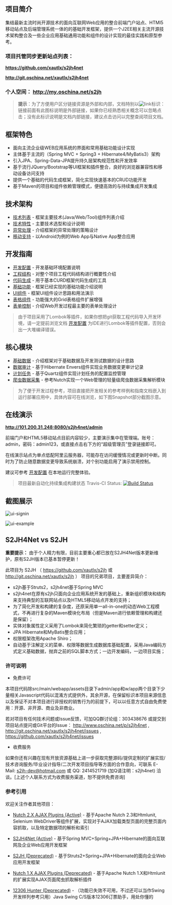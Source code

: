 ## 项目简介

集结最新主流时尚开源技术的面向互联网Web应用的整合前端门户站点、HTMl5移动站点及后端管理系统一体的的基础开发框架，提供一个J2EE相关主流开源技术架构整合及一些企业应用基础通用功能和组件的设计实现的最佳实践和原型参考。

### 项目托管同步更新站点列表：

**https://github.com/xautlx/s2jh4net**

**http://git.oschina.net/xautlx/s2jh4net**

### 个人空间： http://my.oschina.net/s2jh

> **提示**：为了方便用户区分链接资源是外部和内部，文档特别以![link](http://git.oschina.net/xautlx/s2jh4net/raw/master/src/main/webapp/docs/markdown/images/link.gif)标识：链接前面有此图标说明是外部链接，如果你已经熟悉相关概念可以忽略点击；没有此标识说明是文档内部链接，建议点击访问以完整查阅项目文档。

## 框架特色

* 面向主流企业级WEB应用系统的界面和常用基础功能设计实现
* 主体基于主流的（Spring MVC + Spring3 + Hibernate4/MyBatis3）架构
* 引入JPA、Spring-Data-JPA提升持久层架构规范性和开发效率
* 基于流行JQuery/Bootstrap等UI框架和插件整合，良好的浏览器兼容性和移动设备访问支持
* 提供一个基础的代码生成框架，简化实现快速基本的CRUD功能开发
* 基于Maven的项目和组件依赖管理模式，便捷高效的与持续集成开发集成

## 技术架构

* [技术列表](https://github.com/xautlx/s2jh4net/blob/master/src/main/webapp/docs/markdown/技术列表.md) - 框架主要技术(Java/Web/Tool)组件列表介绍
* [技术特性](https://github.com/xautlx/s2jh4net/blob/master/src/main/webapp/docs/markdown/技术特性.md) - 主要技术选型和设计说明
* [异常处理](https://github.com/xautlx/s2jh4net/blob/master/src/main/webapp/docs/markdown/异常处理.md) - 介绍框架的异常处理的策略设计
* [移动支持](https://github.com/xautlx/s2jh4net/blob/master/src/main/webapp/docs/markdown/移动支持.md) - 以Android为例的Web App与Native App整合应用

## 开发指南

* [开发配置](https://github.com/xautlx/s2jh4net/blob/master/src/main/webapp/docs/markdown/开发配置.md) - 开发基础环境配置说明
* [工程结构](https://github.com/xautlx/s2jh4net/blob/master/src/main/webapp/docs/markdown/工程结构.md) - 对整个项目工程代码结构进行概要性介绍
* [代码生成](https://github.com/xautlx/s2jh4net/blob/master/src/main/webapp/docs/markdown/代码生成.md) - 用于基本CURD框架代码生成的工具
* [基础功能](https://github.com/xautlx/s2jh4net/blob/master/src/main/webapp/docs/markdown/基础功能.md) - 框架已经实现的基础功能介绍说明
* [UI组件](https://github.com/xautlx/s2jh4net/blob/master/src/main/webapp/docs/markdown/UI组件.md)    - 框架UI组件设计思路和用法演示
* [表格组件](https://github.com/xautlx/s2jh4net/blob/master/src/main/webapp/docs/markdown/表格组件.md) - 功能强大的Grid表格组件扩展增强
* [表单控制](https://github.com/xautlx/s2jh4net/blob/master/src/main/webapp/docs/markdown/表单控制.md) - 介绍Web开发过程最主要的表单处理设计

> 由于项目采用了Lombok等插件，如果你想把git获取工程代码导入开发环境，请一定提前浏览文档 [开发配置](https://github.com/xautlx/s2jh4net/blob/master/src/main/webapp/docs/markdown/开发配置.md) 为IDE进行Lombok等插件配置，否则会出一大堆编译错误。

## 核心模块

* [基础数据](https://github.com/xautlx/s2jh4net/blob/master/src/main/webapp/docs/markdown/基础数据.md) - 介绍框架对于基础数据及开发测试数据的设计思路
* [数据审计](https://github.com/xautlx/s2jh4net/blob/master/src/main/webapp/docs/markdown/数据审计.md) - 基于Hibernate Envers组件实现业务数据变更审计记录
* [计划任务](https://github.com/xautlx/s2jh4net/blob/master/src/main/webapp/docs/markdown/计划任务.md) - 基于Quartz组件实现计划任务的配置监控管理
* [爬虫数据采集](https://github.com/xautlx/s2jh4net/blob/master/src/main/webapp/docs/markdown/爬虫数据采集.md) - 参考Nutch实现一个Web管理的轻量级爬虫数据采集解析模块

> 为了便于开发过程参考，项目直接把开发相关的参考样例和指南文档嵌入到运行部署应用中，具体内容可在线浏览，如下图Snapshot部分截图示意。

## 在线演示

**http://101.200.31.248:8080/s2jh4net/admin**

前端门户和HTML5移动站点目前内容较少，主要演示集中在管理端。账号：admin，密码：admin123，或直接点击右下方的“超级管理员”登录链接即可。

在线演示站点为单点低配阿里云服务器，可能存在访问缓慢情况或更新时中断。同时为了防止随意数据变更导致系统崩溃，对个别功能启用了演示禁用控制。

建议可参考 [开发配置](https://github.com/xautlx/s2jh4net/blob/master/src/main/webapp/docs/markdown/%E5%BC%80%E5%8F%91%E9%85%8D%E7%BD%AE.md) 在本地运行完整体验。

> 项目最新自动化持续集成构建状态 Travis-CI Status: [![Build Status](https://travis-ci.org/xautlx/s2jh4net.svg?branch=master)](https://travis-ci.org/xautlx/s2jh4net)

## 截图展示

![ui-signin](http://git.oschina.net/xautlx/s2jh4net/raw/master/src/main/webapp/docs/markdown/images/img-0065.jpg)

![ui-example](http://git.oschina.net/xautlx/s2jh4net/raw/master/src/main/webapp/docs/markdown/images/ui-example.jpg)

## S2JH4Net vs S2JH

**重要提示：** 由于个人精力有限，目前主要重心都已放在S2JH4Net版本更新维护，原有S2JH版本已基本暂停更新！

此项目为 S2JH （ https://github.com/xautlx/s2jh 或 http://git.oschina.net/xautlx/s2jh ） 项目的兄弟项目，主要差异简介：

* s2jh基于Struts2，s2jh4net基于Spring MVC
* s2jh4net在原有s2jh只面向企业应用系统开发的基础上，重新组织模块和结构来支持典型的互联网站点以及HTML5移动站点开发的支持；
* 为了简化开发和构建的复杂度，还原采用单一all-in-one的动态Web工程模式，不再进行复杂的Maven模块化布局（但是Maven进行依赖管理和构建还是保留）；
* 实体对象属性定义采用了Lombok来简化繁琐的getter和setter定义；
* JPA Hibernate和MyBatis整合应用；
* 权限框架改用Apache Shiro；
* 自动基于注解定义的菜单、权限等数据生成数据库基础配置，采用Java编码方式定义基础数据，抛弃之前的SQL脚本方式；一边开发编码，一边项目实施；

### 许可说明

* 免费许可

本项目代码除src/main/webapp/assets目录下admin/app和w/app两个目录下少量相关Javascript代码以混淆方式提供外，其余开源，在保留标识本项目来源信息以及保证不对本项目进行非授权的销售行为的前提下，可以以任意方式自由免费使用：开源、非开源、商业及非商业。

若对项目有任何技术问题或Issue反馈，可加QQ群讨论组：303438676 或提交到项目站点提问或Git平台的Issue：
http://www.oschina.net/p/s2jh4net , http://git.oschina.net/xautlx/s2jh4net/issues , https://github.com/xautlx/s2jh4net/issues

* 收费服务

如果你还有兴趣在现有开放资源基础上进一步获取完整源码/提供定制的扩展实现/技术咨询服务/毕业设计指导/二次开发项目指导等方面的合作意向，可联系 E-Mail: s2jh-dev@hotmail.com 或 QQ: 2414521719 (加Q请注明：s2jh4net) 洽谈。[上述个人联系方式为收费服务渠道，恕不提供免费咨询]


### 参考引用

欢迎关注作者其他项目：

* [Nutch 2.X AJAX Plugins (Active)](https://github.com/xautlx/nutch-ajax) -  基于Apache Nutch 2.3和Htmlunit, Selenium WebDriver等组件扩展，实现对于AJAX加载类型页面的完整页面内容抓取，以及特定数据项的解析和索引

* [S2JH4Net (Active)](https://github.com/xautlx/s2jh4net) -  基于Spring MVC+Spring+JPA+Hibernate的面向互联网及企业Web应用开发框架

* [S2JH (Deprecated)](https://github.com/xautlx/s2jh) -  基于Struts2+Spring+JPA+Hibernate的面向企业Web应用开发框架
 
* [Nutch 1.X AJAX Plugins (Deprecated)](https://github.com/xautlx/nutch-htmlunit) -  基于Apache Nutch 1.X和Htmlunit的扩展实现AJAX页面爬虫抓取解析插件
 
* [12306 Hunter (Deprecated)](https://github.com/xautlx/12306-hunter) - （功能已失效不可用，不过还可以当作Swing开发样列参考只用）Java Swing C/S版本12306订票助手，用处你懂的

